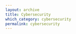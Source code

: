 ```yaml
---
layout: archive
title: Cybersecurity
which_category: cybersecurity
permalink: cybersecurity
---
```

